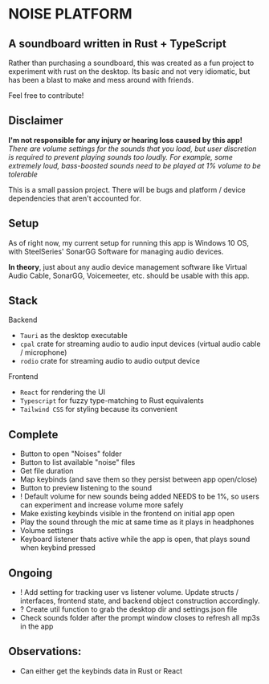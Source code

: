 # NOISE PLATFORM

## A soundboard written in Rust + TypeScript

Rather than purchasing a soundboard, this was created as a fun project to experiment with rust on the desktop. Its basic and not very idiomatic, but has been a blast to make and mess around with friends.

Feel free to contribute!

## Disclaimer

**I'm not responsible for any injury or hearing loss caused by this app!**
_There are volume settings for the sounds that you load, but user discretion is required to prevent playing sounds too loudly. For example, some extremely loud, bass-boosted sounds need to be played at 1% volume to be tolerable_

This is a small passion project. There will be bugs and platform / device dependencies that aren't accounted for.

## Setup

As of right now, my current setup for running this app is Windows 10 OS, with SteelSeries' SonarGG Software for managing audio devices.

**In theory**, just about any audio device management software like Virtual Audio Cable, SonarGG, Voicemeeter, etc. should be usable with this app.

## Stack

Backend

- `Tauri` as the desktop executable
- `cpal` crate for streaming audio to audio input devices (virtual audio cable / microphone)
- `rodio` crate for streaming audio to audio output device

Frontend

- `React` for rendering the UI
- `Typescript` for fuzzy type-matching to Rust equivalents
- `Tailwind CSS` for styling because its convenient

## Complete

- Button to open "Noises" folder
- Button to list available "noise" files
- Get file duration
- Map keybinds (and save them so they persist between app open/close)
- Button to preview listening to the sound
- ! Default volume for new sounds being added NEEDS to be 1%, so users can experiment and increase volume more safely
- Make existing keybinds visible in the frontend on initial app open
- Play the sound through the mic at same time as it plays in headphones
- Volume settings
- Keyboard listener thats active while the app is open, that plays sound when keybind pressed

## Ongoing

- ! Add setting for tracking user vs listener volume. Update structs / interfaces, frontend state, and backend object construction accordingly.
- ? Create util function to grab the desktop dir and settings.json file
- Check sounds folder after the prompt window closes to refresh all mp3s in the app

## Observations:

- Can either get the keybinds data in Rust or React
